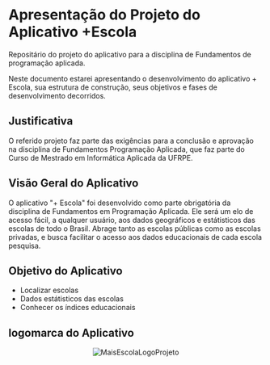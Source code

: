 # Apresentação do Projeto do Aplicativo +Escola
Repositário do projeto do aplicativo para a disciplina de Fundamentos de programação aplicada. 
 
Neste documento estarei apresentando o desenvolvimento do aplicativo + Escola, sua estrutura de construção, seus objetivos e fases de desenvolvimento decorridos.

## Justificativa
O referido projeto faz parte das exigências para a conclusão e aprovação na disciplina de Fundamentos Programação Aplicada, que faz parte do Curso de Mestrado em Informática Aplicada da UFRPE.

## Visão Geral do Aplicativo
O aplicativo "+ Escola" foi desenvolvido como parte obrigatória da disciplina de Fundamentos em Programação Aplicada. Ele será um elo de acesso fácil, a qualquer usuário, aos dados geográficos e estátisticos das escolas de todo o Brasil. Abrage tanto as escolas públicas como as escolas privadas, e busca facilitar o acesso aos dados educacionais de cada escola pesquisa.

## Objetivo do Aplicativo
- Localizar escolas
- Dados estátisticos das escolas
- Conhecer os índices educacionais


## logomarca do Aplicativo

<div align ="center">

 
![MaisEscolaLogoProjeto](https://github.com/cleoguim/Proj_Aplicativo/assets/165972887/65a55292-381d-4a7d-acd3-ad2a439debf8)
